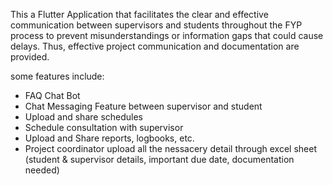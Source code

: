 This a Flutter Application that  facilitates the clear and effective communication between supervisors and students 
throughout the FYP process to prevent misunderstandings or information gaps that could cause delays.
Thus, effective project communication and documentation are provided.

some features include: 
- FAQ Chat Bot
- Chat Messaging Feature between supervisor and student
- Upload and share schedules 
- Schedule consultation with supervisor
- Upload and Share reports, logbooks, etc.
- Project coordinator upload all the nessacery detail through excel sheet (student & supervisor details, important due date, documentation needed)

